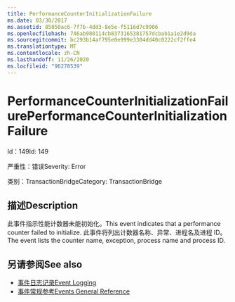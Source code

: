 ```yaml
---
title: PerformanceCounterInitializationFailure
ms.date: 03/30/2017
ms.assetid: 85050ac6-7f7b-4dd3-8e5e-f5116d7c9906
ms.openlocfilehash: 746ab980114cb8373165381757dcbab1a1e2d9da
ms.sourcegitcommit: bc293b14af795e0e999e3304dd40c0222cf2ffe4
ms.translationtype: MT
ms.contentlocale: zh-CN
ms.lasthandoff: 11/26/2020
ms.locfileid: "96278539"
---
```

# <a name="performancecounterinitializationfailure"></a><span data-ttu-id="7463a-102">PerformanceCounterInitializationFailure</span><span class="sxs-lookup"><span data-stu-id="7463a-102">PerformanceCounterInitializationFailure</span></span>

<span data-ttu-id="7463a-103">Id：149</span><span class="sxs-lookup"><span data-stu-id="7463a-103">Id: 149</span></span>  
  
 <span data-ttu-id="7463a-104">严重性：错误</span><span class="sxs-lookup"><span data-stu-id="7463a-104">Severity: Error</span></span>  
  
 <span data-ttu-id="7463a-105">类别：TransactionBridge</span><span class="sxs-lookup"><span data-stu-id="7463a-105">Category: TransactionBridge</span></span>  
  
## <a name="description"></a><span data-ttu-id="7463a-106">描述</span><span class="sxs-lookup"><span data-stu-id="7463a-106">Description</span></span>  

 <span data-ttu-id="7463a-107">此事件指示性能计数器未能初始化。</span><span class="sxs-lookup"><span data-stu-id="7463a-107">This event indicates that a performance counter failed to initialize.</span></span> <span data-ttu-id="7463a-108">此事件将列出计数器名称、异常、进程名及进程 ID。</span><span class="sxs-lookup"><span data-stu-id="7463a-108">The event lists the counter name, exception, process name and process ID.</span></span>  
  
## <a name="see-also"></a><span data-ttu-id="7463a-109">另请参阅</span><span class="sxs-lookup"><span data-stu-id="7463a-109">See also</span></span>

- [<span data-ttu-id="7463a-110">事件日志记录</span><span class="sxs-lookup"><span data-stu-id="7463a-110">Event Logging</span></span>](index.md)
- [<span data-ttu-id="7463a-111">事件常规参考</span><span class="sxs-lookup"><span data-stu-id="7463a-111">Events General Reference</span></span>](events-general-reference.md)
